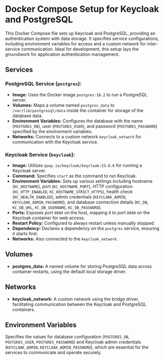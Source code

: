 # Docker Compose Setup for Keycloak and PostgreSQL

This Docker Compose file sets up Keycloak and PostgreSQL, providing an authentication system with data storage. It specifies service configurations, including environment variables for access and a custom network for inter-service communication. Ideal for development, this setup lays the groundwork for application authentication management.

## Services

### PostgreSQL Service (`postgres`):
- **Image:** Uses the Docker image `postgres:16.2` to run a PostgreSQL server.
- **Volumes:** Maps a volume named `postgres_data` to `/var/lib/postgresql/data` inside the container for storage of the database data.
- **Environment Variables:** Configures the database with the name (`POSTGRES_DB`), user (`POSTGRES_USER`), and password (`POSTGRES_PASSWORD`) specified by the environment variables.
- **Networks:** Connects to a custom network `keycloak_network` for communication with the Keycloak service.

### Keycloak Service (`keycloak`):
- **Image:** Utilizes `quay.io/keycloak/keycloak:23.0.6` for running a Keycloak server.
- **Command:** Specifies `start` as the command to run Keycloak.
- **Environment Variables:** Sets up various settings including hostname (`KC_HOSTNAME`), port (`KC_HOSTNAME_PORT`), HTTP configuration (`KC_HTTP_ENABLED`, `KC_HOSTNAME_STRICT_HTTPS`), health check (`KC_HEALTH_ENABLED`), admin credentials (`KEYCLOAK_ADMIN`, `KEYCLOAK_ADMIN_PASSWORD`), and database connection details (`KC_DB`, `KC_DB_URL`, `KC_DB_USERNAME`, `KC_DB_PASSWORD`).
- **Ports:** Exposes port `8080` on the host, mapping it to port `8080` on the Keycloak container for web access.
- **Restart Policy:** Configured to always restart unless manually stopped.
- **Dependency:** Declares a dependency on the `postgres` service, ensuring it starts first.
- **Networks:** Also connected to the `keycloak_network`.

## Volumes

- **postgres_data:** A named volume for storing PostgreSQL data across container restarts, using the default local storage driver.

## Networks

- **keycloak_network:** A custom network using the bridge driver, facilitating communication between the Keycloak and PostgreSQL containers.

## Environment Variables

Specifies the values for database configuration (`POSTGRES_DB`, `POSTGRES_USER`, `POSTGRES_PASSWORD`) and Keycloak admin credentials (`KEYCLOAK_ADMIN`, `KEYCLOAK_ADMIN_PASSWORD`), which are essential for the services to communicate and operate securely.
